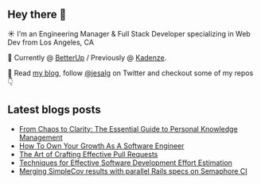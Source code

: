 ## Hey there 👋
:sunny: I'm an Engineering Manager & Full Stack Developer specializing in Web Dev from Los Angeles, CA

:office: Currently @ [BetterUp](https://github.com/BetterUp) / Previously @ [Kadenze](https://github.com/Kadenze).

:eyes: Read [my blog](https://jes.al/), follow [@jesalg](https://twitter.com/jesalg) on Twitter and checkout some of my repos :point_down: 

## Latest blogs posts
<!-- BLOG-POST-LIST:START -->
- [From Chaos to Clarity: The Essential Guide to Personal Knowledge Management](https://dev.to/jesalg/personal-knowledge-management-how-to-survive-in-a-world-of-information-overload-42im)
- [How To Own Your Growth As A Software Engineer](https://dev.to/jesalg/how-to-own-your-growth-as-a-software-engineer-4473)
- [The Art of Crafting Effective Pull Requests](https://dev.to/jesalg/the-art-of-crafting-effective-pull-requests-23fg)
- [Techniques for Effective Software Development Effort Estimation](https://dev.to/jesalg/techniques-for-effective-software-development-effort-estimation-1k71)
- [Merging SimpleCov results with parallel Rails specs on Semaphore CI](https://dev.to/jesalg/merging-simplecov-results-with-parallel-rails-specs-on-semaphore-ci-8f6)
<!-- BLOG-POST-LIST:END -->

